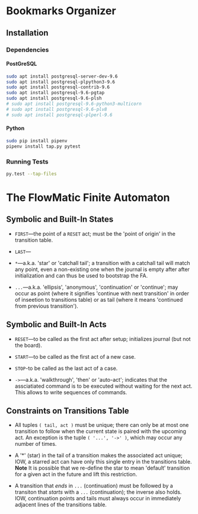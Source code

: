 

# Bookmarks Organizer

## Installation

### Dependencies

#### PostGreSQL

```sh
sudo apt install postgresql-server-dev-9.6
sudo apt install postgresql-plpython3-9.6
sudo apt install postgresql-contrib-9.6
sudo apt install postgresql-9.6-pgtap
sudo apt install postgresql-9.6-plsh
# sudo apt install postgresql-9.6-python3-multicorn
# sudo apt install postgresql-9.6-plv8
# sudo apt install postgresql-plperl-9.6
```

#### Python

```sh
sudo pip install pipenv
pipenv install tap.py pytest
```

### Running Tests

```sh
py.test --tap-files
```

# The FlowMatic Finite Automaton

## Symbolic and Built-In States


* `FIRST`—the point of a `RESET` act; must be the 'point of origin' in the transition table.

* `LAST`—

* `*`—a.k.a. 'star' or 'catchall tail'; a transition with a catchall tail will
  match any point, even a non-existing one when the journal is empty after after
  initialization and can thus be used to bootstrap the FA.

* `...`—a.k.a. 'ellipsis', 'anonymous', 'continuation' or 'continue'; may occur
  as point (where it signifies 'continue with next transition' in order of
  inseetion to transitions table) or as tail (where it means 'continued from
  previous transition').

## Symbolic and Built-In Acts


* `RESET`—to be called as the first act after setup; initializes journal (but
  not the board).

* `START`—to be called as the first act of a new case.

* `STOP`-to be called as the last act of a case.

* `->`—a.k.a. 'walkthrough', 'then' or 'auto-act'; indicates that the
  assciatiated command is to be executed without waiting for the next act. This
  allows to write sequences of commands.

## Constraints on Transitions Table

* All tuples `( tail, act )` must be unique; there can only be at most one
  transition to follow when the current state is paired with the upcoming act.
  An exception is the tuple `( '...', '->' )`, which may occur any number of
  times.

* A '*' (star) in the tail of a transition makes the associated act unique; IOW,
  a starred act can have only this single entry in the transitions table.
  **Note** It is possible that we re-define the star to mean 'default'
  transition for a given act in the future and lift this restriction.

* A transition that *ends* in `...` (continuation) must be followed by a
  transiton that *starts* with a `...` (continuation); the inverse also holds.
  IOW, continuation points and tails must always occur in immediately adjacent
  lines of the transitions table.


